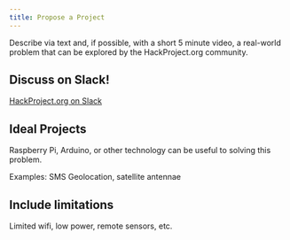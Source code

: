 ```yaml
---
title: Propose a Project
---
```

Describe via text and, if possible, with a short 5 minute video, a real-world problem that can be explored by the HackProject.org community.  

## Discuss on Slack!
[HackProject.org on Slack](https://hackprojectorg.slack.com/messages/project-proposals/)

## Ideal Projects

Raspberry Pi, Arduino, or other technology can be useful to solving this problem.

Examples: SMS Geolocation, satellite antennae 

## Include limitations

Limited wifi, low power, remote sensors, etc.


